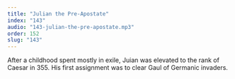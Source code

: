 ```yaml
---
title: "Julian the Pre-Apostate"
index: "143"
audio: "143-julian-the-pre-apostate.mp3"
order: 152
slug: "143"
---
```


After a childhood spent mostly in exile, Juian was elevated to the rank of Caesar in 355\. His first assignment was to clear Gaul of Germanic invaders.



